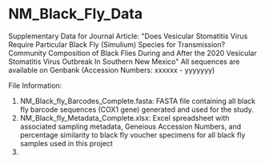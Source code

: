 # NM_Black_Fly_Data
Supplementary Data for Journal Article: "Does Vesicular Stomatitis Virus Require Particular Black Fly (Simulium) Species for Transmission? Community Composition of Black Flies During and After the 2020 Vesicular Stomatitis Virus Outbreak In Southern New Mexico"
All sequences are available on Genbank (Accession Numbers: xxxxxx - yyyyyyy)

File Information: 

1) NM_Black_fly_Barcodes_Complete.fasta: FASTA file containing all black fly barcode sequences (COX1 gene) generated and used for the study.
2) NM_Black_fly_Metadata_Complete.xlsx: Excel spreadsheet with associated sampling metadata, Geneious Accession Numbers, and percentage similarity to black fly voucher specimens for all black fly samples used in this project 
3) 
